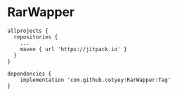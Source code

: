 # RarWapper

````
allprojects {
  repositories {
    ...
    maven { url 'https://jitpack.io' }
  }
}
````

````
dependencies {
    implementation 'com.github.cotyey:RarWapper:Tag'
}
````
